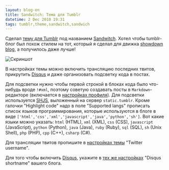 ```yaml
---
layout: blog-en
title: Sandwitch: Тема для Tumblr
datetime: 2 Dec 2010 19:31
tags: tumblr,theme,sandwitch,sandwich
---
```


Сделал [тему для Tumblr](http://www.tumblr.com/theme/18012) под названием [Sandwitch](http://uncyclopedia.wikia.com/wiki/Sandwitch). Хотел чтобы tumblr-блог был похож стилем на тот, который я сделал для движка [showdown blog](http://code.google.com/p/showdown-blog/), а получилось даже лучше!

![Скриншот](http://media.tumblr.com/themes/wide/mvkt4YcLZnmFJJ3G.png)

В настройках темы можно включить трансляцию последних твитов, прикрутить [Disqus](http://disqus.com) и даже организовать подсветку кода в постах.

Для подсветки нужно чтобы первой строкой в блоках кода было что-нибудь вроде `!#xml`, поэтому советую создавать посты в `Markdown`-редакторе (включается в [настройках профиля](http://www.tumblr.com/preferences)). Для подсветки используется [SHJS](http://shjs.sourceforge.net/), выложенный на сервер `static.tumblr`. Кроме галочки "Highlight code" надо в поле "Supported langs" прописать список языков программирования, которые используются в блоге в виде `['html','css','xml','javascript','java','python','sh']`. Вот какие языки можно указать: `html` (HTML), `xml` (XML), `css` (CSS), `javascript` (JavaScript), `python` (Python), `java` (Java), `ruby` (Ruby), `sql` (SQL), `sh` (Unix Shell), `php` (PHP), `cpp` (C++), `csharp` (C#).

Для трансляции твитов пропишите в [настройках темы](http://www.tumblr.com/customize) "Twitter username".

Для того чтобы включить [Disqus](http://disqus.com), укажите в [тех же настройках](http://www.tumblr.com/customize) "Disqus shortname" вашего блога.

